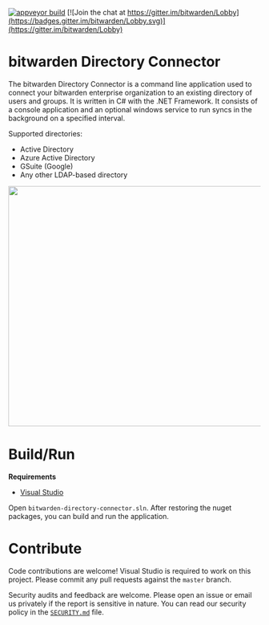 [![appveyor build](https://ci.appveyor.com/api/projects/status/github/bitwarden/directory-connector?branch=master&svg=true)](https://ci.appveyor.com/project/bitwarden/directory-connector)
[![Join the chat at https://gitter.im/bitwarden/Lobby](https://badges.gitter.im/bitwarden/Lobby.svg)](https://gitter.im/bitwarden/Lobby)

# bitwarden Directory Connector

The bitwarden Directory Connector is a command line application used to connect your bitwarden enterprise organization to an existing directory of users and groups.
It is written in C# with the .NET Framework. It consists of a console application and an optional windows service to run syncs in the background on a specified interval.

Supported directories:
- Active Directory
- Azure Active Directory
- GSuite (Google)
- Any other LDAP-based directory

<img src="https://i.imgur.com/IdqS0se.png" alt="" width="680" height="479" />

# Build/Run

**Requirements**

- [Visual Studio](https://www.visualstudio.com/)

Open `bitwarden-directory-connector.sln`. After restoring the nuget packages, you can build and run the application.

# Contribute

Code contributions are welcome! Visual Studio is required to work on this project. Please commit any pull requests against the `master` branch.

Security audits and feedback are welcome. Please open an issue or email us privately if the report is sensitive in nature. You can read our security policy in the [`SECURITY.md`](SECURITY.md) file.
